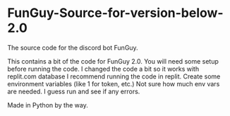 # FunGuy-Source-for-version-below-2.0
The source code for the discord bot FunGuy.

This contains a bit of the code for FunGuy 2.0.
You will need some setup before running the code.
I changed the code a bit so it works with replit.com database
I recommend running the code in replit.
Create some environment variables (like 1 for token, etc.) Not sure how much env vars are needed. I guess run and see if any errors.

Made in Python by the way.
